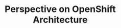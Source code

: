 ---
# Accomplishments widget.
widget: "howto"  # See https://sourcethemes.com/academic/docs/page-builder/
headless: true  # This file represents a page section.
active: true  # Activate this widget? true/false
weight: 1  # Order that this section will appear.
title: "Perspective on OpenShift Architecture"
subtitle: ""

# Date format
#   Refer to https://sourcethemes.com/academic/docs/customization/#date-format
date_format: "Jan 2006"

# Accomplishments.
#   Add/remove as many `[[item]]` blocks below as you like.
#   `title`, `organization` and `date_start` are the required parameters.
#   Leave other parameters empty if not required.
#   Begin/end multi-line descriptions with 3 quotes `"""`.
item: 
smallItem: 
 - title: "OpenShift Container Platform Architecture"
   summary: "docs.openshift.com"
   linkText: ""
   linkUrl: "https://docs.openshift.com/container-platform/4.2/architecture/architecture.html"
   openNewWindow: 
   image: "https://res.cloudinary.com/agile-seo/image/fetch/w_62,dpr_1.0,d_blank_am8gzx.png/https%3A%2F%2Flogo.clearbit.com%2Fdocs.openshift.com%3Fsize%3D250"
 - title: "OpenShift Platform Architecture"
   summary: "infohub.delltechnologies.com"
   linkText: ""
   linkUrl: "https://infohub.delltechnologies.com/l/reference-architecture-dell-emc-ready-stack-for-red-hat-openshift-container-platform-3-11-1/openshift-platform-architecture"
   openNewWindow: 
   image: "https://i-cdn.embed.ly/1/display/crop?height=300&key=fd92ebbc52fc43fb98f69e50e7893c13&url=https%3A%2F%2Fcdn-prod.scdn6.secure.raxcdn.com%2Fstatic%2Fmedia%2Fb6ceeaa2e8dc4678a4e7cc2efc728e3b.jpg&width=636"
---